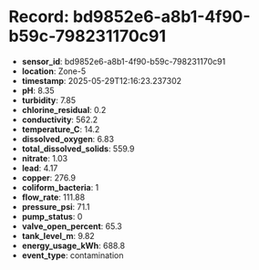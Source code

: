 # Record: bd9852e6-a8b1-4f90-b59c-798231170c91

- **sensor_id**: bd9852e6-a8b1-4f90-b59c-798231170c91
- **location**: Zone-5
- **timestamp**: 2025-05-29T12:16:23.237302
- **pH**: 8.35
- **turbidity**: 7.85
- **chlorine_residual**: 0.2
- **conductivity**: 562.2
- **temperature_C**: 14.2
- **dissolved_oxygen**: 6.83
- **total_dissolved_solids**: 559.9
- **nitrate**: 1.03
- **lead**: 4.17
- **copper**: 276.9
- **coliform_bacteria**: 1
- **flow_rate**: 111.88
- **pressure_psi**: 71.1
- **pump_status**: 0
- **valve_open_percent**: 65.3
- **tank_level_m**: 9.82
- **energy_usage_kWh**: 688.8
- **event_type**: contamination